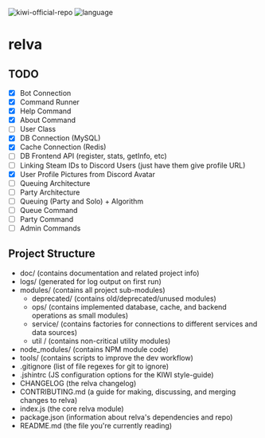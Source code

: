 ![kiwi-official-repo](https://img.shields.io/badge/KIWI-Official%20Repo-brightgreen.svg) ![language](https://img.shields.io/badge/Language-ES6--Javascript-blue.svg)

# relva

## TODO

- [x] Bot Connection
- [x] Command Runner
- [x] Help Command
- [x] About Command
- [ ] User Class
- [x] DB Connection (MySQL)
- [x] Cache Connection (Redis)
- [ ] DB Frontend API (register, stats, getInfo, etc)
- [ ] Linking Steam IDs to Discord Users (just have them give profile URL)
- [x] User Profile Pictures from Discord Avatar
- [ ] Queuing Architecture
- [ ] Party Architecture
- [ ] Queuing (Party and Solo) + Algorithm
- [ ] Queue Command
- [ ] Party Command
- [ ] Admin Commands

## Project Structure

- doc/ (contains documentation and related project info)
- logs/ (generated for log output on first run)
- modules/ (contains all project sub-modules)
    - deprecated/ (contains old/deprecated/unused modules)
    - ops/ (contains implemented database, cache, and backend operations as small modules)
    - service/ (contains factories for connections to different services and data sources)
    - util / (contains non-critical utility modules)
- node_modules/ (contains NPM module code)
- tools/ (contains scripts to improve the dev workflow)
- .gitignore (list of file regexes for git to ignore)
- .jshintrc (JS configuration options for the KIWI style-guide)
- CHANGELOG (the relva changelog)
- CONTRIBUTING.md (a guide for making, discussing, and merging changes to relva)
- index.js (the core relva module)
- package.json (information about relva's dependencies and repo)
- README.md (the file you're currently reading)